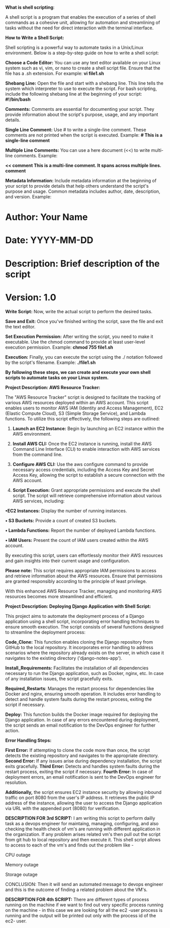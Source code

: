 **What is shell scripting**:

A shell script is a program that enables the execution of a series of shell commands as a cohesive unit, allowing for automation and streamlining of tasks without the need for direct interaction with the terminal interface.

**How to Write a Shell Script:**

Shell scripting is a powerful way to automate tasks in a Unix/Linux environment. Below is a step-by-step guide on how to write a shell script:

**Choose a Code Editor:** You can use any text editor available on your Linux system such as vi, vim, or nano to create a shell script file. Ensure that the file has a .sh extension. For example: **vi file1.sh**

**Shebang Line:** Open the file and start with a shebang line. This line tells the system which interpreter to use to execute the script. For bash scripting, include the following shebang line at the beginning of your script: **#!/bin/bash**

**Comments:** Comments are essential for documenting your script. They provide information about the script's purpose, usage, and any important details.

**Single Line Comment:** Use # to write a single-line comment. These comments are not printed when the script is executed. Example:
**# This is a single-line comment**

**Multiple Line Comments:** You can use a here document (<<) to write multi-line comments. Example:

**<< comment
This is a multi-line comment.
It spans across multiple lines.
comment**

**Metadata Information:** Include metadata information at the beginning of your script to provide details that help others understand the script's purpose and usage. Common metadata includes author, date, description, and version. Example:

# Author: Your Name
# Date: YYYY-MM-DD
# Description: Brief description of the script
# Version: 1.0

**Write Script:** Now, write the actual script to perform the desired tasks.

**Save and Exit:** Once you've finished writing the script, save the file and exit the text editor.

**Set Execution Permission:** After writing the script, you need to make it executable. Use the chmod command to provide at least user-level execution permission. Example: **chmod 755 file1.sh**

**Execution:** Finally, you can execute the script using the ./ notation followed by the script's filename. Example: **./file1.sh**

**By following these steps, we can create and execute your own shell scripts to automate tasks on your Linux system.**




**Project Description: AWS Resource Tracker:**

 The "AWS Resource Tracker" script is designed to facilitate the tracking of various AWS resources deployed within an AWS account. This script enables users to monitor AWS IAM (Identity and Access Management), EC2 (Elastic Compute Cloud), S3 (Simple Storage Service), and Lambda functions.
To utilize this script effectively, the following steps are outlined:

1.	**Launch an EC2 Instance:** Begin by launching an EC2 instance within the AWS environment.

2.	**Install AWS CLI:** Once the EC2 instance is running, install the AWS Command Line Interface (CLI) to enable interaction with AWS services from the command line.

3.	**Configure AWS CLI:** Use the aws configure command to provide necessary access credentials, including the Access Key and Secret Access Key, allowing the script to establish a secure connection with the AWS account.

4.	**Script Execution:** Grant appropriate permissions and execute the shell script. The script will retrieve comprehensive information about various AWS services, including:

**•EC2 Instances:** Display the number of running instances.

**•	S3 Buckets:** Provide a count of created S3 buckets.

**•	Lambda Functions:** Report the number of deployed Lambda functions.

**•	IAM Users:** Present the count of IAM users created within the AWS account.

By executing this script, users can effortlessly monitor their AWS resources and gain insights into their current usage and configuration.

**Please note:** This script requires appropriate IAM permissions to access and retrieve information about the AWS resources. Ensure that permissions are granted responsibly according to the principle of least privilege.

With this enhanced AWS Resource Tracker, managing and monitoring AWS resources becomes more streamlined and efficient.






**Project Description: Deploying Django Application with Shell Script:**

This project aims to automate the deployment process of a Django application using a shell script, incorporating error handling techniques to ensure smooth execution. The script consists of several functions designed to streamline the deployment process:

**Code_Clone:** This function enables cloning the Django repository from GitHub to the local repository. It incorporates error handling to address scenarios where the repository already exists on the server, in which case it navigates to the existing directory ('django-notes-app').

**Install_Requirements:** Facilitates the installation of all dependencies necessary to run the Django application, such as Docker, nginx, etc. In case of any installation issues, the script gracefully exits.

**Required_Restarts**: Manages the restart process for dependencies like Docker and nginx, ensuring smooth operation. It includes error handling to detect and handle system faults during the restart process, exiting the script if necessary.

**Deploy:** This function builds the Docker image required for deploying the Django application. In case of any errors encountered during deployment, the script sends an email notification to the DevOps engineer for further action.

**Error Handling Steps:**

**First Error:** If attempting to clone the code more than once, the script detects the existing repository and navigates to the appropriate directory.
**Second Error:** If any issues arise during dependency installation, the script exits gracefully.
**Third Error:** Detects and handles system faults during the restart process, exiting the script if necessary.
**Fourth Error:** In case of deployment errors, an email notification is sent to the DevOps engineer for resolution.

**Additionally,** the script ensures EC2 instance security by allowing inbound traffic on port 8080 from the user's IP address. It retrieves the public IP address of the instance, allowing the user to access the Django application via URL with the appended port (8080) for verification.





**DESCRIPTION FOR 3rd SCRIPT:** I am writing this script to perform dailly task as a devops engineer for maintaing, managing, configuring, and also 
checking the health check of vm's are running with different application in the organization. If any problem arises related vm's then pull out the 
script from git hub to local repository and then execute it. This shell script allows to access to each of the vm's and finds out the problem like -

CPU outage

Memory outage

Storage outage

CONCLUSION: Then it will send an automated message to devops engineer and this is the outcome of finding a related problem about the VM's.





**DESCRIPTION FOR 4th SCRIPT:** There are different types of process running on the machine if we want to find out very specific process running on 
the machine - in this case we are looking for all the ec2 -user process is running and the output will be printed out only with the process id 
of the ec2- user.



